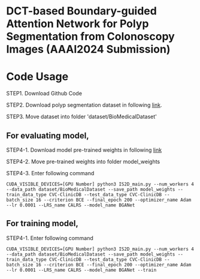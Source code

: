 # DCT-based Boundary-guided Attention Network for Polyp Segmentation from Colonoscopy Images (AAAI2024 Submission)

# Code Usage

STEP1. Download Github Code

STEP2. Download polyp segmentation dataset in following [link](https://drive.google.com/file/d/1qv-V8kMZolNdBOruzRLO_9UshhWGohLi/view?usp=sharing).

STEP3. Move dataset into folder 'dataset/BioMedicalDataset'

## For evaluating model, 

STEP4-1. Download model pre-trained weights in following [link](https://drive.google.com/file/d/1GLhkmDuzxN_MQpOo2rag2m9BwZK91hlE/view?usp=drive_link)

STEP4-2. Move pre-trained weights into folder model_weights

STEP4-3. Enter following command

```
CUDA_VISIBLE_DEVICES=[GPU Number] python3 IS2D_main.py --num_workers 4 --data_path dataset/BioMedicalDataset --save_path model_weights --train_data_type CVC-ClinicDB --test_data_type CVC-ClinicDB --batch_size 16 --criterion BCE --final_epoch 200 --optimizer_name Adam --lr 0.0001 --LRS_name CALRS --model_name BGANet
```

## For training model, 

STEP4-1. Enter following command

```
CUDA_VISIBLE_DEVICES=[GPU Number] python3 IS2D_main.py --num_workers 4 --data_path dataset/BioMedicalDataset --save_path model_weights --train_data_type CVC-ClinicDB --test_data_type CVC-ClinicDB --batch_size 16 --criterion BCE --final_epoch 200 --optimizer_name Adam --lr 0.0001 --LRS_name CALRS --model_name BGANet --train
```
